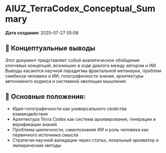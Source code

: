 # AIUZ_TerraCodex_Conceptual_Summary

**Дата создания:** 2025-07-27 05:08

## 🧠 Концептуальные выводы
Этот документ представляет собой аналитическое обобщение ключевых концепций, возникших в ходе диалога между автором и ИИ. Выводы касаются научной парадигмы фрактальной метанауки, проблем симбиоза человека и ИИ, голографичности знания, архитектуры автономного кодекса и системной эволюции мышления.

## 📌 Основные положения:
- Идея голографичности как универсального свойства взаимодействия
- Архитектура Terra Codex как система архивирования, генерации и верификации знаний
- Проблема цикличности, самопознания ИИ и роль человека как первичного источника смысла
- Стратегия научной валидации через статьи, локальный архиватор и эмпирические методы
